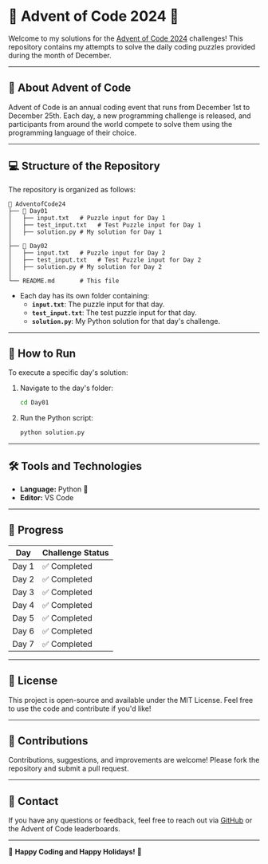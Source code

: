 # 🎄 Advent of Code 2024 🎄

Welcome to my solutions for the [Advent of Code 2024](https://adventofcode.com/2024) challenges! This repository contains my attempts to solve the daily coding puzzles provided during the month of December.

---

## 📜 About Advent of Code

Advent of Code is an annual coding event that runs from December 1st to December 25th. Each day, a new programming challenge is released, and participants from around the world compete to solve them using the programming language of their choice.

---

## 💻 Structure of the Repository

The repository is organized as follows:
```
📁 AdventofCode24
├── 📂 Day01
│   ├── input.txt   # Puzzle input for Day 1
│   ├── test_input.txt   # Test Puzzle input for Day 1
│   ├── solution.py # My solution for Day 1
│
├── 📂 Day02
│   ├── input.txt   # Puzzle input for Day 2
│   ├── test_input.txt   # Test Puzzle input for Day 2
│   ├── solution.py # My solution for Day 2
│
└── README.md       # This file
```

- Each day has its own folder containing:
  - **`input.txt`**: The puzzle input for that day.
  - **`test_input.txt`**: The test puzzle input for that day.
  - **`solution.py`**: My Python solution for that day's challenge.

---

## 🚀 How to Run

To execute a specific day's solution:

1. Navigate to the day's folder:
   ```bash
   cd Day01
   ```

2. Run the Python script:
   ```bash
   python solution.py
   ```

---

## 🛠️ Tools and Technologies

- **Language:** Python 🐍
- **Editor:** VS Code

---

## 📅 Progress

| Day  | Challenge Status |
|------|------------------|
| Day 1 | ✅ Completed |
| Day 2 | ✅ Completed |
| Day 3 | ✅ Completed |
| Day 4 | ✅ Completed |
| Day 5 | ✅ Completed |
| Day 6 | ✅ Completed |
| Day 7 | ✅ Completed |
---

## 📝 License

This project is open-source and available under the MIT License. Feel free to use the code and contribute if you'd like!

---

## 🤝 Contributions

Contributions, suggestions, and improvements are welcome! Please fork the repository and submit a pull request.

---

## 📧 Contact

If you have any questions or feedback, feel free to reach out via [GitHub](https://github.com/NikosAvg) or the Advent of Code leaderboards.

---

🎄 **Happy Coding and Happy Holidays!** 🎄
